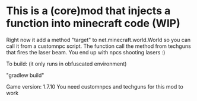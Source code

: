 # This is a (core)mod that injects a function into minecraft code (WIP)

Right now it add a method "target" to net.minecraft.world.World so you can call it from a customnpc script.
The function call the method from techguns that fires the laser beam. You end up with npcs shooting lasers :)

To build: (it only runs in obfuscated environment)

"gradlew build"

Game version: 1.7.10
You need customnpcs and techguns for this mod to work
